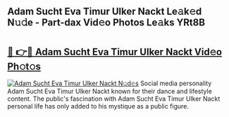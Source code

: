 ## Adam Sucht Eva Timur Ulker Nackt Le𝚊k𝚎d N𝚞𝚍e - Part-dax Vid𝚎o Photos Le𝚊ks YRt8B

# <h2><a href="http://fb1i87.evod.top/?m=Adam+Sucht+Eva+Timur+Ulker+Nackt">🔗 👉🔴 Adam Sucht Eva Timur Ulker Nackt Vid𝚎o Ph𝚘t𝚘s</a></h2>

[![Adam Sucht Eva Timur Ulker Nackt N𝚞d𝚎s](https://i.imgur.com/8V9OHl7.gif)](http://fb1i87.evod.top/?m=Adam+Sucht+Eva+Timur+Ulker+Nackt)
Social media personality Adam Sucht Eva Timur Ulker Nackt known for their dance and lifestyle content. The public's fascination with Adam Sucht Eva Timur Ulker Nackt personal life has only added to his mystique as a public figure. 
